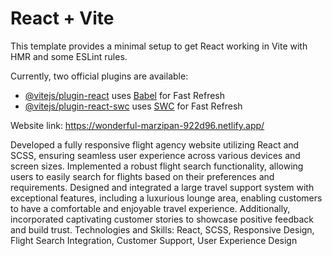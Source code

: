 # React + Vite

This template provides a minimal setup to get React working in Vite with HMR and some ESLint rules.

Currently, two official plugins are available:

- [@vitejs/plugin-react](https://github.com/vitejs/vite-plugin-react/blob/main/packages/plugin-react/README.md) uses [Babel](https://babeljs.io/) for Fast Refresh
- [@vitejs/plugin-react-swc](https://github.com/vitejs/vite-plugin-react-swc) uses [SWC](https://swc.rs/) for Fast Refresh

Website link: https://wonderful-marzipan-922d96.netlify.app/

Developed a fully responsive flight agency website utilizing React and SCSS, ensuring seamless user experience across various devices and screen sizes.
Implemented a robust flight search functionality, allowing users to easily search for flights based on their preferences and requirements.
Designed and integrated a large travel support system with exceptional features, including a luxurious lounge area, enabling customers to have a comfortable and enjoyable travel experience. Additionally, incorporated captivating customer stories to showcase positive feedback and build trust.
Technologies and Skills: React, SCSS, Responsive Design, Flight Search Integration, Customer Support, User Experience Design
